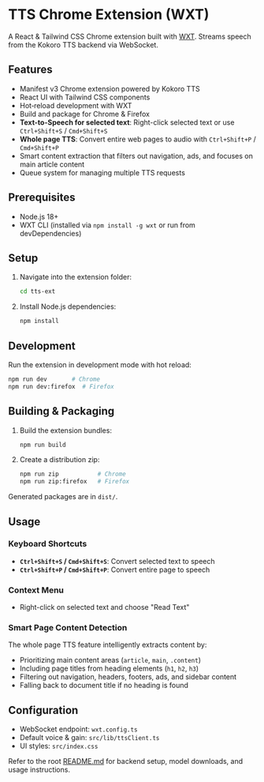 # TTS Chrome Extension (WXT)

A React & Tailwind CSS Chrome extension built with [WXT](https://github.com/wxt-dev/wxt). Streams speech from the Kokoro TTS backend via WebSocket.

## Features

- Manifest v3 Chrome extension powered by Kokoro TTS
- React UI with Tailwind CSS components
- Hot‑reload development with WXT
- Build and package for Chrome & Firefox
- **Text-to-Speech for selected text**: Right-click selected text or use `Ctrl+Shift+S` / `Cmd+Shift+S`
- **Whole page TTS**: Convert entire web pages to audio with `Ctrl+Shift+P` / `Cmd+Shift+P`
- Smart content extraction that filters out navigation, ads, and focuses on main article content
- Queue system for managing multiple TTS requests

## Prerequisites

- Node.js 18+
- WXT CLI (installed via `npm install -g wxt` or run from devDependencies)

## Setup

1. Navigate into the extension folder:
   ```bash
   cd tts-ext
   ```
2. Install Node.js dependencies:
   ```bash
   npm install
   ```

## Development

Run the extension in development mode with hot reload:
```bash
npm run dev       # Chrome
npm run dev:firefox  # Firefox
```

## Building & Packaging

1. Build the extension bundles:
   ```bash
   npm run build
   ```
2. Create a distribution zip:
   ```bash
   npm run zip           # Chrome
   npm run zip:firefox   # Firefox
   ```

Generated packages are in `dist/`.

## Usage

### Keyboard Shortcuts
- **`Ctrl+Shift+S` / `Cmd+Shift+S`**: Convert selected text to speech
- **`Ctrl+Shift+P` / `Cmd+Shift+P`**: Convert entire page to speech

### Context Menu
- Right-click on selected text and choose "Read Text"

### Smart Page Content Detection
The whole page TTS feature intelligently extracts content by:
- Prioritizing main content areas (`article`, `main`, `.content`)
- Including page titles from heading elements (`h1`, `h2`, `h3`)
- Filtering out navigation, headers, footers, ads, and sidebar content
- Falling back to document title if no heading is found

## Configuration

- WebSocket endpoint: `wxt.config.ts`
- Default voice & gain: `src/lib/ttsClient.ts`
- UI styles: `src/index.css`

Refer to the root [README.md](../README.md) for backend setup, model downloads, and usage instructions.
